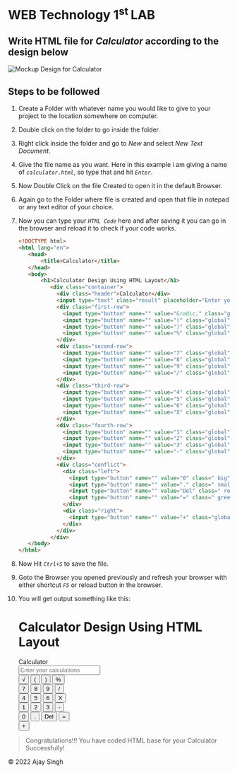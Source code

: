 # WEB Technology 1<sup>st </sup> LAB

## Write HTML file for *Calculator* according to the design below

![Mockup Design for Calculator]('./../../../images/calculator%20mockup.png)

## Steps to be followed

1. Create a Folder with whatever name you would like to give to your project to the location somewhere on computer.
2. Double click on the folder to go inside the folder.
3. Right click inside the folder and go to *New* and select *New Text Document*.
4. Give the file name as you want. Here in this example i am giving a name of *`calculator.html`*, so type that and hit *`Enter`*.
5. Now Double Click on the file Created to open it in the default Browser.
6. Again go to the Folder where file is created and open that file in notepad or any text editor of your choice.
7. Now you can type your *`HTML Code`* here and after saving it you can go in the browser and reload it to check if your code works.

   ```HTML
   <!DOCTYPE html>
   <html lang="en">
      <head>
          <title>Calculator</title>
      </head>
      <body>
          <h1>Calculator Design Using HTML Layout</h1>
             <div class="container">
               <div class="header">Calculator</div>
               <input type="text" class="result" placeholder="Enter your calculations">
               <div class="first-row">
                 <input type="button" name="" value="&radic;" class="global">
                 <input type="button" name="" value="(" class="global">
                 <input type="button" name="" value=")" class="global">
                 <input type="button" name="" value="%" class="global">
               </div>
               <div class="second-row">
                 <input type="button" name="" value="7" class="global">
                 <input type="button" name="" value="8" class="global">
                 <input type="button" name="" value="9" class="global">
                 <input type="button" name="" value="/" class="global">
               </div>
               <div class="third-row">
                 <input type="button" name="" value="4" class="global">
                 <input type="button" name="" value="5" class="global">
                 <input type="button" name="" value="6" class="global">
                 <input type="button" name="" value="X" class="global">
               </div>
               <div class="fourth-row">
                 <input type="button" name="" value="1" class="global">
                 <input type="button" name="" value="2" class="global">
                 <input type="button" name="" value="3" class="global">
                 <input type="button" name="" value="-" class="global">
               </div>
               <div class="conflict">
                 <div class="left">
                   <input type="button" name="" value="0" class=" big">
                   <input type="button" name="" value="." class=" small">
                   <input type="button" name="" value="Del" class=" red small white-text top-margin">
                   <input type="button" name="" value="=" class=" green white-text big top-margin">
                 </div>
                 <div class="right">
                   <input type="button" name="" value="+" class="global grey plus">
                 </div>
               </div>
             </div>
      </body>
   </html>
   ```

8. Now Hit *`Ctrl+S`* to save the file.
9. Goto the Browser you opened previously and refresh your browser with either shortcut *`F5`* or reload button in the browser.
10. You will get output something like this:

    <h1>Calculator Design Using HTML Layout</h1>
       <div class="container">
         <div class="header">Calculator</div>
         <input type="text" class="result" placeholder="Enter your calculations">
         <div class="first-row">
           <input type="button" name="" value="&radic;" class="global">
           <input type="button" name="" value="(" class="global">
           <input type="button" name="" value=")" class="global">
           <input type="button" name="" value="%" class="global">
         </div>
         <div class="second-row">
           <input type="button" name="" value="7" class="global">
           <input type="button" name="" value="8" class="global">
           <input type="button" name="" value="9" class="global">
           <input type="button" name="" value="/" class="global">
         </div>
         <div class="third-row">
           <input type="button" name="" value="4" class="global">
           <input type="button" name="" value="5" class="global">
           <input type="button" name="" value="6" class="global">
           <input type="button" name="" value="X" class="global">
         </div>
         <div class="fourth-row">
           <input type="button" name="" value="1" class="global">
           <input type="button" name="" value="2" class="global">
           <input type="button" name="" value="3" class="global">
           <input type="button" name="" value="-" class="global">
         </div>
         <div class="conflict">
           <div class="left">
             <input type="button" name="" value="0" class=" big">
             <input type="button" name="" value="." class=" small">
             <input type="button" name="" value="Del" class=" red small white-text top-margin">
             <input type="button" name="" value="=" class=" green white-text big top-margin">
           </div>
           <div class="right">
             <input type="button" name="" value="+" class="global grey plus">
           </div>
         </div>
       </div>

>Congratulations!!! You have coded HTML base for your Calculator Successfully!

<p> © 2022 Ajay Singh </p>
